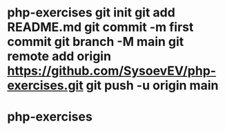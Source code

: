 # php-exercises git init git add README.md git commit -m first commit git branch -M main git remote add origin https://github.com/SysoevEV/php-exercises.git git push -u origin main
# php-exercises

